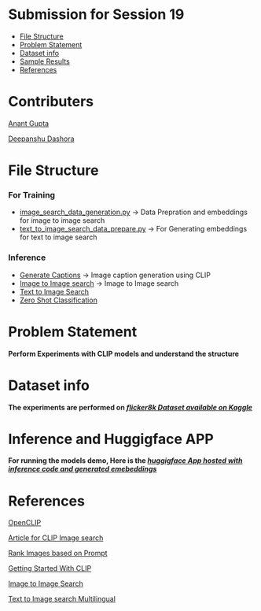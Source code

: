 # Submission for Session 19

- [File Structure](#File-Structure)
- [Problem Statement](#Problem-Statement)
- [Dataset info](#Dataset-info)
- [Sample Results](#sample-Results)
- [References](References)

# Contributers

[Anant Gupta](https://github.com/anantgupta129)

[Deepanshu Dashora](https://github.com/deepanshudashora/)

# File Structure

### For Training

  * [image_search_data_generation.py](https://github.com/deepanshudashora/ERAV1/blob/master/session19/image_search_data_generation.py) -> Data Prepration and embeddings for image to image search 
  * [text_to_image_search_data_prepare.py](https://github.com/deepanshudashora/ERAV1/blob/master/session19/text_to_image_search_data_prepare.py) -> For Generating embeddings for text to image search 

### Inference
  * [Generate Captions](https://huggingface.co/spaces/wgetdd/CLIP_Playground/tree/main/generate_caption) -> Image caption generation using CLIP
  * [Image to Image search](https://huggingface.co/spaces/wgetdd/CLIP_Playground/tree/main/image_to_image_search) -> Image to Image search
  * [Text to Image Search](https://huggingface.co/spaces/wgetdd/CLIP_Playground/tree/main/text_to_image_search)
  * [Zero Shot Classification](https://huggingface.co/spaces/wgetdd/CLIP_Playground/tree/main/zero_shot_classification)

# Problem Statement

**Perform Experiments with CLIP models and understand the structure**

# Dataset info

**The experiments are performed on ***[flicker8k Dataset available on Kaggle](https://www.kaggle.com/datasets/adityajn105/flickr8k)*****

# Inference and Huggigface APP 

**For running the models demo, Here is the ***[huggigface App hosted with inference code and generated emebeddings](https://huggingface.co/spaces/wgetdd/CLIP_Playground)***** 



# References

[OpenCLIP](https://github.com/mlfoundations/open_clip)

[Article for CLIP Image search](https://www.pinecone.io/learn/clip-image-search/)

[Rank Images based on Prompt](https://github.com/mehdidc/clip_rerank)

[Getting Started With CLIP](https://github.com/andreRibeiro1989/medium/blob/ed800bad2c636049ea789dfd77598a8b72e3e42f/clip_getting_started.ipynb?source=post_page-----abb4bdf5dbd2--------------------------------)

[Image to Image Search](https://github.com/akgeni/applied_clip/blob/main/scalable_reverse_image_search/scalable_reverse_image_search_clip.ipynb)

[Text to Image search Multilingual](https://github.com/akgeni/applied_clip/blob/main/image_search/Image_Search_multilingual.ipynb?source=post_page-----452bd214e226--------------------------------)
